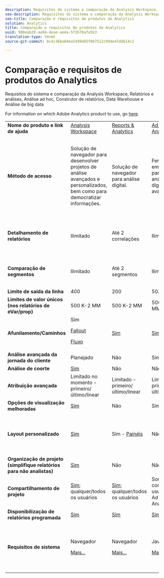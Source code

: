 ```yaml
---
description: Requisitos do sistema e comparação da Analysis Workspace, Relatórios e análises, Análise ad hoc, Construtor de relatórios, Data Warehouse e Análise de big data
seo-description: Requisitos do sistema e comparação da Analysis Workspace, Relatórios e análises, Análise ad hoc, Construtor de relatórios, Data Warehouse e Análise de big data
seo-title: Comparação e requisitos de produtos do Analytics
solution: Analytics
title: Comparação e requisitos de produtos do Analytics
uuid: 988eab20-aa94-4eae-ae4a-5f2b70afa5b3
translation-type: tm+mt
source-git-commit: 8c4c368a84ba5499d85f0b7512c99de47ddb14c2

---
```



# Comparação e requisitos de produtos do Analytics

Requisitos do sistema e comparação da Analysis Workspace, Relatórios e análises, Análise ad hoc, Construtor de relatórios, Data Warehouse e Análise de big data

For information on which Adobe Analytics product to use, go [here](/help/admin/c-analytics-product-comparison/which-analytics-tool.md).

<table id="table_8A42BE3253024552A170F6471B1E4D1D"> 
 <tbody> 
  <tr> 
   <td> <b>Nome do produto e link de ajuda</b> </td> 
   <td> <a href="https://marketing.adobe.com/resources/help/en_US/analytics/analysis-workspace/"> Analysis Workspace </a> </td> 
   <td> <a href="https://marketing.adobe.com/resources/help/en_US/sc/user/index.html"> Reports &amp; Analytics </a> </td> 
   <td> <a href="https://marketing.adobe.com/resources/help/en_US/dsc/"> Ad Hoc Analysis </a> </td> 
   <td> <a href="https://marketing.adobe.com/resources/help/en_US/arb/index.html"> Report Builder </a> </td> 
   <td colname="col06"> <a href="https://marketing.adobe.com/resources/help/en_US/reference/data_warehouse.html"> Data Warehouse </a> </td> 
   <td colname="col6"> <a href="https://marketing.adobe.com/resources/help/en_US/insight/"> Data Workbench </a> </td> 
  </tr> 
  <tr> 
   <td> <b>Método de acesso</b> </td> 
   <td> Solução de navegador para desenvolver projetos de análise avançados e personalizados, bem como para democratizar informações. </td> 
   <td> Solução de navegador para análise digital. </td> 
   <td> Ferramenta em Java para análises digitais avançadas. </td> 
   <td> Suplemento do Excel que permite a criação de solicitações personalizadas de dados de R&amp;A e a visualização usando o Microsoft Excel. </td> 
   <td colname="col06"> Solução de navegador que gera relatórios no formato <span class="filepath">.csv</span>. Pode gerar arquivos no formato Tableau. </td> 
   <td colname="col6"> Ferramenta de análise multicanal para análises avançadas, como modelo de atribuição personalizado, análise preditiva e análise completa do cliente. </td> 
  </tr> 
  <tr> 
   <td> <b>Detalhamento de relatórios</b> </td> 
   <td> Ilimitado </td> 
   <td> Até 2 correlações </td> 
   <td> Ilimitado </td> 
   <td> Até 2 correlações </td> 
   <td colname="col06"> Executa detalhamentos expandidos e ilimitados, detalhamento por segmento. </td> 
   <td colname="col6"> Ilimitado </td> 
  </tr> 
  <tr> 
   <td> <b>Comparação de segmentos</b> </td> 
   <td> Ilimitado </td> 
   <td> Até 2 segmentos </td> 
   <td> Ilimitado </td> 
   <td> Ilimitada (pilha de solicitação de dados) </td> 
   <td colname="col06"> 1 segmento. Suporte a diversos segmentos (empilhados). </td> 
   <td colname="col6"> Ilimitado </td> 
  </tr> 
  <tr> 
   <td> <b>Limite de saída da linha</b> </td> 
   <td> 400 </td> 
   <td> 200 </td> 
   <td> 50.000 </td> 
   <td> 50.000 </td> 
   <td colname="col06"> Ilimitado </td> 
   <td colname="col6"> Personalizável </td> 
  </tr> 
  <tr> 
   <td> <b>Limites de valor únicos (nos relatórios de eVar/prop)</b> </td> 
   <td> 500 K-2 MM </td> 
   <td> 500 K-2 MM </td> 
   <td> 500 K-2 MM </td> 
   <td> 500 K-2 MM </td> 
   <td colname="col06"> Ilimitado </td> 
   <td colname="col6"> Personalizável </td> 
  </tr> 
  <tr> 
   <td> <b>Afunilamento/Caminhos</b> </td> 
   <td> Sim <p> </p> <a href="https://marketing.adobe.com/resources/help/en_US/analytics/analysis-workspace/fallout_flow.html"> Fallout </a> <p> <a href="https://marketing.adobe.com/resources/help/en_US/analytics/analysis-workspace/flow.html"> Fluxo </a> </p> </td> 
   <td> <a href="https://marketing.adobe.com/resources/help/en_US/sc/user/reports.html"> Sim </a> </td> 
   <td> <a href="https://marketing.adobe.com/resources/help/en_US/dsc/c_reports_paths.html"> Sim </a> </td> 
   <td> Sim </td> 
   <td colname="col06"> Não </td> 
   <td colname="col6"> Sim </td> 
  </tr> 
  <tr> 
   <td> <b>Análise avançada da jornada do cliente</b> </td> 
   <td> Planejado </td> 
   <td> Não </td> 
   <td> Sim </td> 
   <td> Não </td> 
   <td colname="col06"> Não </td> 
   <td colname="col6"> Sim </td> 
  </tr> 
  <tr> 
   <td> <b>Análise de coorte</b> </td> 
   <td> <a href="https://marketing.adobe.com/resources/help/en_US/analytics/analysis-workspace/cohort_analysis.html"> Sim </a> </td> 
   <td> Não </td> 
   <td> Não </td> 
   <td> Não </td> 
   <td colname="col06"> Não </td> 
   <td colname="col6"> Sim </td> 
  </tr> 
  <tr> 
   <td> <b>Atribuição avançada</b> </td> 
   <td> Limitado no momento - primeiro/último/linear </td> 
   <td> Limitado - primeiro/último/linear </td> 
   <td> Limitado - primeiro/último/linear </td> 
   <td> Limitado - primeiro/último/linear </td> 
   <td colname="col06"> Limitado - primeiro/último/linear </td> 
   <td colname="col6"> Sim </td> 
  </tr> 
  <tr> 
   <td> <b>Opções de visualização melhoradas</b> </td> 
   <td> <a href="https://marketing.adobe.com/resources/help/en_US/analytics/analysis-workspace/analysis-workspace-features.html"> Sim </a> </td> 
   <td> Não </td> 
   <td> Sim </td> 
   <td> Sim </td> 
   <td colname="col06"> Não </td> 
   <td colname="col6"> Sim </td> 
  </tr> 
  <tr> 
   <td> <b>Layout personalizado</b> </td> 
   <td> <a href="https://marketing.adobe.com/resources/help/en_US/analytics/analysis-workspace/analysis-workspace-features.html"> Sim </a> </td> 
   <td> Sim - <a href="https://marketing.adobe.com/resources/help/en_US/sc/user/dashboard.html">Painéis </a> </td> 
   <td> Não </td> 
   <td> <a href="https://marketing.adobe.com/resources/help/en_US/arb/configure_the_custom_layout.html"> Sim </a> </td> 
   <td colname="col06"> <p> Classifique os resultados por detalhamento ou por métricas. </p> </td> 
   <td colname="col6"> Sim </td> 
  </tr> 
  <tr> 
   <td> <b>Organização de projeto (simplifique relatórios para não analistas)</b> </td> 
   <td> <a href="https://marketing.adobe.com/resources/help/en_US/analytics/analysis-workspace/curate.html"> Sim </a> </td> 
   <td> Não </td> 
   <td> Não </td> 
   <td> Sim </td> 
   <td colname="col06"> Não </td> 
   <td colname="col6"> Sim </td> 
  </tr> 
  <tr> 
   <td> <b>Compartilhamento de projeto</b> </td> 
   <td> <a href="https://marketing.adobe.com/resources/help/en_US/analytics/analysis-workspace/curate.html"> Sim</a>; qualquer/todos os usuários </td> 
   <td> <a href="https://marketing.adobe.com/resources/help/en_US/sc/user/scheduling.html"> Sim</a>; qualquer/todos os usuários </td> 
   <td> Somente com usuários da Ad Hoc Analysis </td> 
   <td> Sim; qualquer/todos os usuários </td> 
   <td colname="col06"> Não </td> 
   <td colname="col6"> Sim </td> 
  </tr> 
  <tr> 
   <td> <b>Disponibilização de relatórios programada</b> </td> 
   <td> <a href="https://marketing.adobe.com/resources/help/en_US/analytics/analysis-workspace/schedule-projects.html"> Sim </a> </td> 
   <td> <a href="https://marketing.adobe.com/resources/help/en_US/sc/user/scheduling.html"> Sim </a> </td> 
   <td> <a href="https://marketing.adobe.com/resources/help/en_US/dsc/c_schedule.html"> Sim </a> </td> 
   <td> <a href="https://marketing.adobe.com/resources/help/en_US/arb/schedule_report_requests.html"> Sim </a> </td> 
   <td colname="col06"> Sim </td> 
   <td colname="col6"> Sim </td> 
  </tr> 
  <tr> 
   <td> <b>Requisitos de sistema</b> </td> 
   <td> <p>Navegador </p> <p> <a href="https://marketing.adobe.com/resources/help/en_US/sc/user/requirements.html"> Mais... </a> </p> </td> 
   <td> <p>Navegador </p> <p> <a href="https://marketing.adobe.com/resources/help/en_US/sc/user/requirements.html"> Mais... </a> </p> </td> 
   <td> <p>Java </p> <p> <a href="https://marketing.adobe.com/resources/help/en_US/dsc/c_sys_reqs.html"> Mais... </a> </p> </td> 
   <td> <p>Windows, MS Excel </p> <p> <a href="https://marketing.adobe.com/resources/help/en_US/arb/system_requirements.html"> Mais... </a> </p> </td> 
   <td colname="col06"> Navegador e programa para abrir arquivos <span class="filepath">.csv</span> como MS Excel. Pode gerar arquivos no formato Tableau. </td> 
   <td colname="col6"> Windows 64 bits, placa de vídeo ideal para OpenGL 3.2 (<u><a href="https://marketing.adobe.com/resources/help/en_US/insight/install/c_Data_Workbench_Client_install.html">Mais... </a></u> ) </td> 
  </tr> 
 </tbody> 
</table>

